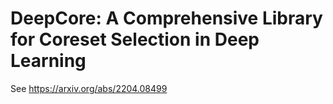 # DeepCore: A Comprehensive Library for Coreset Selection in Deep Learning
See https://arxiv.org/abs/2204.08499
